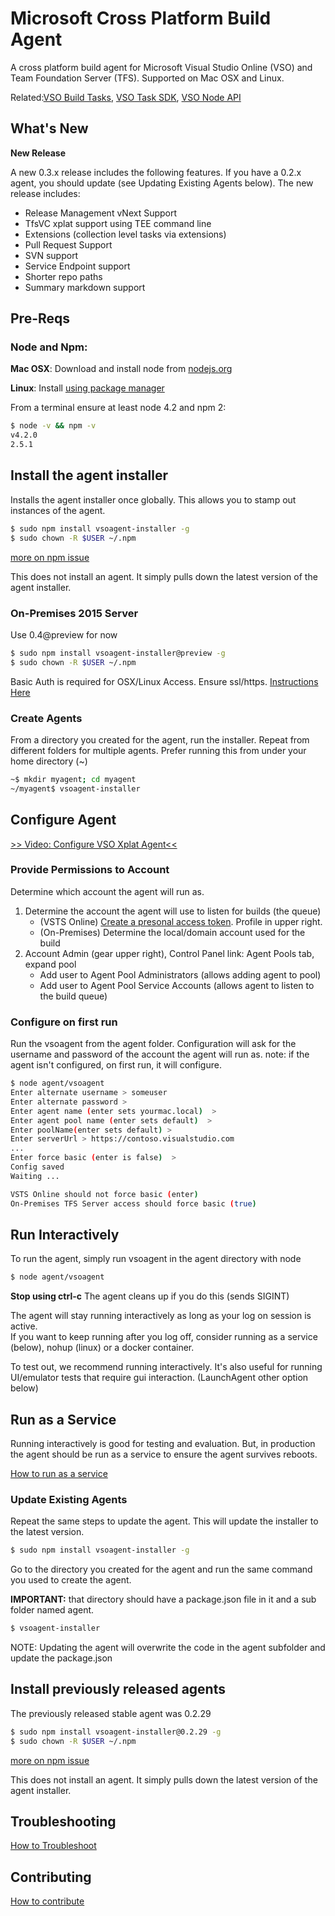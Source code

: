 # Microsoft Cross Platform Build Agent

A cross platform build agent for Microsoft Visual Studio Online (VSO) and Team Foundation Server (TFS).  Supported on Mac OSX and Linux.

Related:[VSO Build Tasks](https://github.com/Microsoft/vso-agent-tasks), [VSO Task SDK](https://github.com/Microsoft/vso-task-lib), [VSO Node API](https://github.com/Microsoft/vso-node-api)

## What's New

**New Release**

A new 0.3.x release includes the following features.  If you have a 0.2.x agent, you should update (see Updating Existing Agents below).  The new release includes:

  * Release Management vNext Support
  * TfsVC xplat support using TEE command line
  * Extensions (collection level tasks via extensions)
  * Pull Request Support
  * SVN support
  * Service Endpoint support
  * Shorter repo paths
  * Summary markdown support

## Pre-Reqs

### Node and Npm:
**Mac OSX**: Download and install node from [nodejs.org](http://nodejs.org/)

**Linux**: Install [using package manager](https://github.com/joyent/node/wiki/Installing-Node.js-via-package-manager)

From a terminal ensure at least node 4.2 and npm 2:
```bash
$ node -v && npm -v
v4.2.0
2.5.1
```

## Install the agent installer

Installs the agent installer once globally.  This allows you to stamp out instances of the agent.

```bash
$ sudo npm install vsoagent-installer -g
$ sudo chown -R $USER ~/.npm
```

[more on npm issue](http://stackoverflow.com/questions/22152162/npm-cannot-install-dependencies-attempt-to-unlock-something-which-hasnt-been)

This does not install an agent.  It simply pulls down the latest version of the agent installer.

### On-Premises 2015 Server

Use 0.4@preview for now
```bash
$ sudo npm install vsoagent-installer@preview -g
$ sudo chown -R $USER ~/.npm
```

Basic Auth is required for OSX/Linux Access.  Ensure ssl/https.
[Instructions Here](https://github.com/Microsoft/tfs-cli/blob/master/docs/configureBasicAuth.md)

### Create Agents

From a directory you created for the agent, run the installer.  Repeat from different folders for multiple agents.
Prefer running this from under your home directory (~)

```bash
~$ mkdir myagent; cd myagent
~/myagent$ vsoagent-installer
```

## Configure Agent
[>> Video: Configure VSO Xplat Agent<<](http://youtu.be/_snVbL39kyU)

### Provide Permissions to Account

Determine which account the agent will run as.

   1. Determine the account the agent will use to listen for builds (the queue)
      * (VSTS Online) [Create a presonal access token](http://roadtoalm.com/2015/07/22/using-personal-access-tokens-to-access-visual-studio-online/). Profile in upper right.
      * (On-Premises) Determine the local/domain account used for the build
   2. Account Admin (gear upper right), Control Panel link: Agent Pools tab, expand pool
      * Add user to Agent Pool Administrators (allows adding agent to pool)
      * Add user to Agent Pool Service Accounts (allows agent to listen to the build queue)

### Configure on first run

Run the vsoagent from the agent folder.
Configuration will ask for the username and password of the account the agent will run as.
note: if the agent isn't configured, on first run, it will configure.

```bash
$ node agent/vsoagent
Enter alternate username > someuser
Enter alternate password >
Enter agent name (enter sets yourmac.local)  > 
Enter agent pool name (enter sets default)  > 
Enter poolName(enter sets default) > 
Enter serverUrl > https://contoso.visualstudio.com
...
Enter force basic (enter is false)  > 
Config saved
Waiting ...

VSTS Online should not force basic (enter)
On-Premises TFS Server access should force basic (true)
```

## Run Interactively

To run the agent, simply run vsoagent in the agent directory with node

```bash
$ node agent/vsoagent
```

**Stop using ctrl-c**  The agent cleans up if you do this (sends SIGINT)

The agent will stay running interactively as long as your log on session is active.  
If you want to keep running after you log off, consider running as a service (below), nohup (linux) or a docker container.

To test out, we recommend running interactively.  It's also useful for running UI/emulator tests that require gui interaction.  (LaunchAgent other option below)

## Run as a Service

Running interactively is good for testing and evaluation.  But, in production the agent should be run as a service
to ensure the agent survives reboots.

[How to run as a service](docs/service.md)

### Update Existing Agents

Repeat the same steps to update the agent.  This will update the installer to the latest version.

```bash
$ sudo npm install vsoagent-installer -g
```

Go to the directory you created for the agent and run the same command you used to create the agent.

**IMPORTANT:** that directory should have a package.json file in it and a sub folder named agent.

```bash
$ vsoagent-installer
```

NOTE: Updating the agent will overwrite the code in the agent subfolder and update the package.json 

## Install previously released agents

The previously released stable agent was 0.2.29

```bash
$ sudo npm install vsoagent-installer@0.2.29 -g
$ sudo chown -R $USER ~/.npm
```

[more on npm issue](http://stackoverflow.com/questions/22152162/npm-cannot-install-dependencies-attempt-to-unlock-something-which-hasnt-been)

This does not install an agent.  It simply pulls down the latest version of the agent installer.

## Troubleshooting

[How to Troubleshoot](docs/troubleshooting.md)

## Contributing

[How to contribute](docs/contribute.md)
